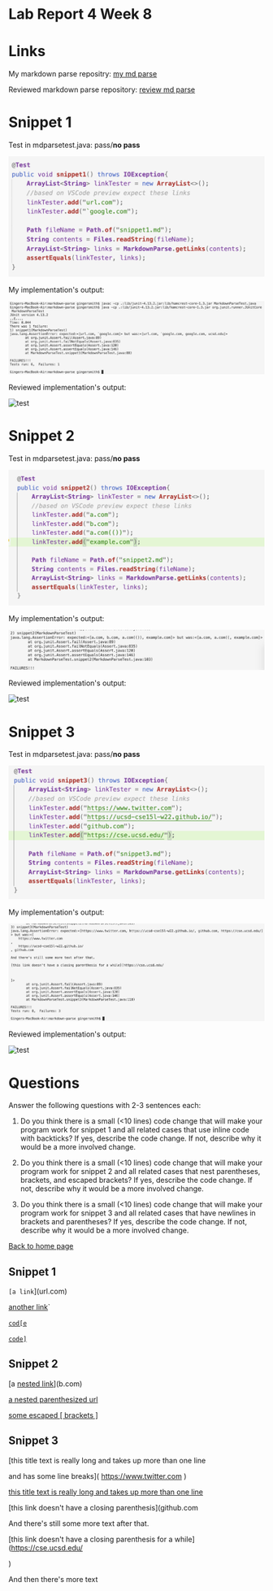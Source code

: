 # Lab Report 4 Week 8


# Links

My markdown parse repositry:
[my md parse](link.html)

Reviewed markdown parse repository:
[review md parse](/copyDirect2.png)

# Snippet 1

Test in mdparsetest.java:
pass/**no pass**

![test](/snippet1test.png)

My implementation's output: 

![test](/snippet1myresult.png)

Reviewed implementation's output: 

![test](/test1.png)

# Snippet 2

Test in mdparsetest.java:
pass/**no pass**

![test](/snippet2test.png)

My implementation's output: 

![test](/snippet2myresult.png)

Reviewed implementation's output: 

![test](/test1.png)

# Snippet 3

Test in mdparsetest.java:
pass/**no pass**

![test](/snippet3test.png)

My implementation's output: 

![test](/snippet3myresult.png)

Reviewed implementation's output: 

![test](/test1.png)

# Questions
Answer the following questions with 2-3 sentences each:

1. Do you think there is a small (<10 lines) code change that will make your program work for snippet 1 and all related cases that use inline code with backticks? If yes, describe the code change. If not, describe why it would be a more involved change.

2. Do you think there is a small (<10 lines) code change that will make your program work for snippet 2 and all related cases that nest parentheses, brackets, and escaped brackets? If yes, describe the code change. If not, describe why it would be a more involved change.

3. Do you think there is a small (<10 lines) code change that will make your program work for snippet 3 and all related cases that have newlines in brackets and parentheses? If yes, describe the code change. If not, describe why it would be a more involved change.

[Back to home page](index.html)



## Snippet 1

`[a link`](url.com)

[another link](`google.com)`

[`cod[e`](google.com)

[`code]`](ucsd.edu)

## Snippet 2

[a [nested link](a.com)](b.com)

[a nested parenthesized url](a.com(()))

[some escaped \[ brackets \]](example.com)

## Snippet 3

[this title text is really long and takes up more than 
one line

and has some line breaks](
    https://www.twitter.com
)

[this title text is really long and takes up more than 
one line](
    https://ucsd-cse15l-w22.github.io/
)


[this link doesn't have a closing parenthesis](github.com

And there's still some more text after that.

[this link doesn't have a closing parenthesis for a while](https://cse.ucsd.edu/



)

And then there's more text
